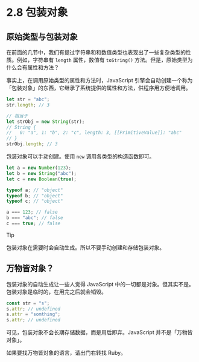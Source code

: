 # 2.8 包装对象

## 原始类型与包装对象

在前面的几节中，我们有提过字符串和和数值类型也表现出了一些复杂类型的性质。例如，字符串有 `length` 属性，数值有 `toString()` 方法。但是，原始类型为什么会有属性和方法？

事实上，在调用原始类型的属性和方法时，JavaScript 引擎会自动创建一个称为「包装对象」的东西，它继承了系统提供的属性和方法，供程序用方便地调用。

```js
let str = "abc";
str.length; // 3

// 相当于
let strObj = new String(str);
// String {
//   0: "a", 1: "b", 2: "c", length: 3, [[PrimitiveValue]]: "abc"
// }
strObj.length; // 3
```

包装对象可以手动创建。使用 `new` 调用各类型的构造函数即可。

```js
let a = new Number(123);
let b = new String("abc");
let c = new Boolean(true);

typeof a; // "object"
typeof b; // "object"
typeof c; // "object"

a === 123; // false
b === "abc"; // false
c === true; // false
```

> [!tip]
> 包装对象在需要时会自动生成。所以不要手动创建和存储包装对象。

## 万物皆对象？

包装对象的自动生成让一些人觉得 JavaScript 中的一切都是对象。但其实不是。包装对象是临时的，在用完之后就会销毁。

```js
const str = "s";
s.attr; // undefined
s.attr = "somthing";
s.attr; // undefined
```

可见，包装对象不会长期存储数据，而是用后即弃。JavaScript 并不是「万物皆对象」。

如果要找万物皆对象的语言，请出门右转找 Ruby。
